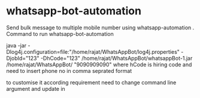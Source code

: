 # whatsapp-bot-automation
Send bulk message to multiple mobile number  using whatsapp-automation .
Command to run whatsapp-bot-automation 

java -jar -Dlog4j.configuration=file:"/home/rajat/WhatsAppBot/log4j.properties" -DjobId="123" -DhCode="123"      /home/rajat/WhatsAppBot/whatsappBot-1.jar /home/rajat/WhatsAppBot/ "9090909090"
 where hCode is hiring code and need to insert phone no in comma seprated format 

to customise it according requirement need to change command line argument and update in
